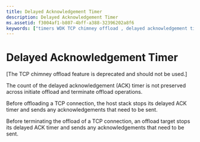 ```yaml
---
title: Delayed Acknowledgement Timer
description: Delayed Acknowledgement Timer
ms.assetid: f3004af1-b807-4bff-a388-32396202a8f6
keywords: ["timers WDK TCP chimney offload , delayed acknowledgement timers", "TCP timers WDK TCP chimney offload , delayed acknowledgement timers", "delayed acknowledgement timers WDK TCP chimney offload", "acknowledgement timers WDK TCP chimney offload"]
---
```


# Delayed Acknowledgement Timer


\[The TCP chimney offload feature is deprecated and should not be used.\]

The count of the delayed acknowledgement (ACK) timer is not preserved across initiate offload and terminate offload operations.

Before offloading a TCP connection, the host stack stops its delayed ACK timer and sends any acknowledgements that need to be sent.

Before terminating the offload of a TCP connection, an offload target stops its delayed ACK timer and sends any acknowledgements that need to be sent.

 

 





